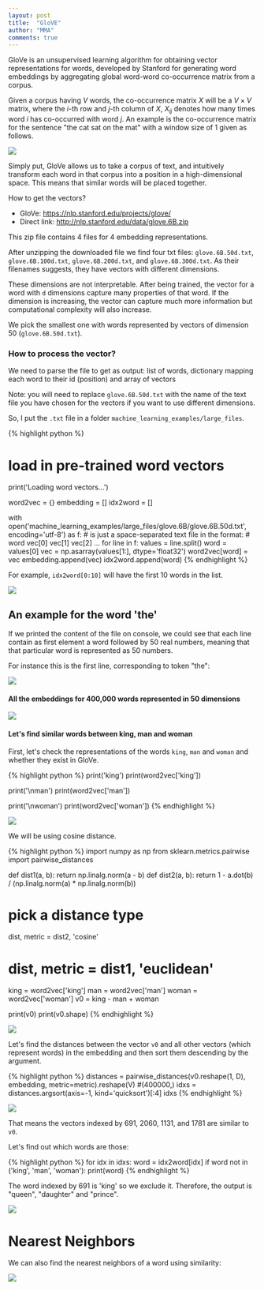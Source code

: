 ```yaml
---
layout: post
title:  "GloVE"
author: "MMA"
comments: true
---
```


GloVe is an unsupervised learning algorithm for obtaining vector representations for words, developed by Stanford for generating word embeddings by aggregating global word-word co-occurrence matrix from a corpus. 

Given a corpus having $V$ words, the co-occurrence matrix $X$ will be a $V \times V$ matrix, where the $i$-th row and $j$-th column of $X$, $X_{ij}$ denotes how many times word $i$ has co-occurred with word $j$. An example is the co-occurrence matrix for the sentence "the cat sat on the mat" with a window size of 1 given as follows.

![](https://miro.medium.com/max/694/1*QWcK8CIDs8kMkOwsOxvywA.png)

Simply put, GloVe allows us to take a corpus of text, and intuitively transform each word in that corpus into a position in a high-dimensional space. This means that similar words will be placed together.

How to get the vectors?

* GloVe: https://nlp.stanford.edu/projects/glove/
* Direct link: http://nlp.stanford.edu/data/glove.6B.zip

This zip file contains 4 files for 4 embedding representations. 

After unzipping the downloaded file we find four txt files: `glove.6B.50d.txt`, `glove.6B.100d.txt`, `glove.6B.200d.txt`, and `glove.6B.300d.txt`. As their filenames suggests, they have vectors with different dimensions.

These dimensions are not interpretable. After being trained, the vector for a word with `d` dimensions capture many properties of that word. If the dimension is increasing, the vector can capture much more information but computational complexity will also increase.

We pick the smallest one with words represented by vectors of dimension 50 (`glove.6B.50d.txt`).

### How to process the vector?

We need to parse the file to get as output: list of words, dictionary mapping each word to their id (position) and array of vectors

Note: you will need to replace `glove.6B.50d.txt` with the name of the text file you have chosen for the vectors if you want to use different dimensions.

So, I put the `.txt` file in a folder `machine_learning_examples/large_files`.

{% highlight python %}
# load in pre-trained word vectors
print('Loading word vectors...')

word2vec = {}
embedding = []
idx2word = []

with open('machine_learning_examples/large_files/glove.6B/glove.6B.50d.txt', encoding='utf-8') as f:
    # is just a space-separated text file in the format:
    # word vec[0] vec[1] vec[2] ...
    for line in f:
        values = line.split()
        word = values[0]
        vec = np.asarray(values[1:], dtype='float32')
        word2vec[word] = vec
        embedding.append(vec)
        idx2word.append(word)
{% endhighlight %}


For example, `idx2word[0:10]` will have the first 10 words in the list.

![](https://github.com/mmuratarat/mmuratarat.github.io/blob/master/_posts/images/s1_0320.png?raw=true)

## An example for the word 'the'

If we printed the content of the file on console, we could see that each line contain as first element a word followed by 50 real numbers, meaning that that particular word is represented as 50 numbers.

For instance this is the first line, corresponding to token "the":

![](https://github.com/mmuratarat/mmuratarat.github.io/blob/master/_posts/images/s2_0320.png?raw=true)

#### All the embeddings for 400,000 words represented in 50 dimensions

![](https://github.com/mmuratarat/mmuratarat.github.io/blob/master/_posts/images/s3_0320.png?raw=true)

#### Let's find similar words between king, man and woman

First, let's check the representations of the words `king`, `man` and `woman` and whether they exist in GloVe. 

{% highlight python %}
print('king')
print(word2vec['king'])

print('\nman')
print(word2vec['man'])

print('\nwoman')
print(word2vec['woman'])
{% endhighlight %}

![](https://github.com/mmuratarat/mmuratarat.github.io/blob/master/_posts/images/s4_0320.png?raw=true)

We will be using cosine distance.

{% highlight python %}
import numpy as np
from sklearn.metrics.pairwise import pairwise_distances

def dist1(a, b):
    return np.linalg.norm(a - b)
def dist2(a, b):
    return 1 - a.dot(b) / (np.linalg.norm(a) * np.linalg.norm(b))

# pick a distance type
dist, metric = dist2, 'cosine'
# dist, metric = dist1, 'euclidean'

king = word2vec['king']
man = word2vec['man']
woman = word2vec['woman']
v0 = king - man + woman

print(v0)
print(v0.shape)
{% endhighlight %}

![](https://github.com/mmuratarat/mmuratarat.github.io/blob/master/_posts/images/s5_0320.png?raw=true)

Let's find the distances between the vector `v0` and all other vectors (which represent words) in the embedding and then sort them descending by the argument. 

{% highlight python %}
distances = pairwise_distances(v0.reshape(1, D), embedding, metric=metric).reshape(V)
#(400000,)
idxs = distances.argsort(axis=-1, kind='quicksort')[:4]
idxs
{% endhighlight %}

![](https://github.com/mmuratarat/mmuratarat.github.io/blob/master/_posts/images/s6_0320.png?raw=true)

That means the vectors indexed by 691, 2060, 1131, and 1781 are similar to `v0`.

Let's find out which words are those:

{% highlight python %}
for idx in idxs:
    word = idx2word[idx]
    if word not in ('king', 'man', 'woman'):
        print(word)
{% endhighlight %}

The word indexed by 691 is 'king' so we exclude it. Therefore, the output is "queen", "daughter" and "prince".

![](https://github.com/mmuratarat/mmuratarat.github.io/blob/master/_posts/images/s7_0320.png?raw=true)

# Nearest Neighbors

We can also find the nearest neighbors of a word using similarity:

![](https://github.com/mmuratarat/mmuratarat.github.io/blob/master/_posts/images/Screen%20Shot%202020-03-20%20at%2013.19.11.png?raw=true)

